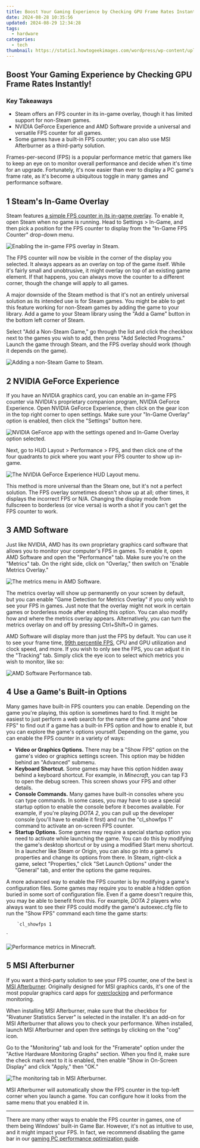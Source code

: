 ```yaml
---
title: Boost Your Gaming Experience by Checking GPU Frame Rates Instantly!
date: 2024-08-28 10:35:56
updated: 2024-08-29 12:34:28
tags:
  - hardware
categories:
  - tech
thumbnail: https://static1.howtogeekimages.com/wordpress/wp-content/uploads/2024/08/person-playing-on-a-pc-with-the-fps-visible.jpg
---
```


## Boost Your Gaming Experience by Checking GPU Frame Rates Instantly!

### Key Takeaways

* Steam offers an FPS counter in its in-game overlay, though it has limited support for non-Steam games.
* NVIDIA GeForce Experience and AMD Software provide a universal and versatile FPS counter for all games.
* Some games have a built-in FPS counter; you can also use MSI Afterburner as a third-party solution.

 Frames-per-second (FPS) is a popular performance metric that gamers like to keep an eye on to monitor overall performance and decide when it's time for an upgrade. Fortunately, it's now easier than ever to display a PC game's frame rate, as it's become a ubiquitous toggle in many games and performance software.

## 1  Steam's In-Game Overlay 

 Steam features [a simple FPS counter in its in-game overlay](https://screen-activity-recording.techidaily.com/updated-2024-approved-transform-meetings-with-a-simple-webcam-record/). To enable it, open Steam when no game is running. Head to Settings > In-Game, and then pick a position for the FPS counter to display from the "In-Game FPS Counter" drop-down menu.

![Enabling the in-game FPS overlay in Steam.](https://static1.howtogeekimages.com/wordpress/wp-content/uploads/2024/07/steam-1.png) 

 The FPS counter will now be visible in the corner of the display you selected. It always appears as an overlay on top of the game itself. While it's fairly small and unobtrusive, it might overlay on top of an existing game element. If that happens, you can always move the counter to a different corner, though the change will apply to all games.

 A major downside of the Steam method is that it's not an entirely universal solution as its intended use is for Steam games. You might be able to get this feature working for non-Steam games by adding the game to your library. Add a game to your Steam library using the "Add a Game" button in the bottom left corner of Steam.

 Select "Add a Non-Steam Game," go through the list and click the checkbox next to the games you wish to add, then press "Add Selected Programs." Launch the game through Steam, and the FPS overlay should work (though it depends on the game).

![Adding a non-Steam Game to Steam.](https://static1.howtogeekimages.com/wordpress/wp-content/uploads/2024/07/steam-2.png) 

## 2  NVIDIA GeForce Experience 

 If you have an NVIDIA graphics card, you can enable an in-game FPS counter via NVIDIA's proprietary companion program, NVIDIA GeForce Experience. Open NVIDIA GeForce Experience, then click on the gear icon in the top right corner to open settings. Make sure your "In-Game Overlay" option is enabled, then click the "Settings" button here.

![NVIDIA GeForce app with the settings opened and In-Game Overlay option selected.](https://static1.howtogeekimages.com/wordpress/wp-content/uploads/2024/07/nvidia-1.png) 

 Next, go to HUD Layout > Performance > FPS, and then click one of the four quadrants to pick where you want your FPS counter to show up in-game.

![The NVIDIA GeForce Experience HUD Layout menu.](https://static1.howtogeekimages.com/wordpress/wp-content/uploads/2024/07/nvidia-2.png) 

 This method is more universal than the Steam one, but it's not a perfect solution. The FPS overlay sometimes doesn't show up at all; other times, it displays the incorrect FPS or N/A. Changing the display mode from fullscreen to borderless (or vice versa) is worth a shot if you can't get the FPS counter to work.

## 3  AMD Software 

 Just like NVIDIA, AMD has its own proprietary graphics card software that allows you to monitor your computer's FPS in games. To enable it, open AMD Software and open the "Performance" tab. Make sure you're on the "Metrics" tab. On the right side, click on "Overlay," then switch on "Enable Metrics Overlay."

![The metrics menu in AMD Software.](https://static1.howtogeekimages.com/wordpress/wp-content/uploads/2024/07/amd-1.png) 

 The metrics overlay will show up permanently on your screen by default, but you can enable "Game Detection for Metrics Overlay" if you only wish to see your FPS in games. Just note that the overlay might not work in certain games or borderless mode after enabling this option. You can also modify how and where the metrics overlay appears. Alternatively, you can turn the metrics overlay on and off by pressing Ctrl+Shift+O in games.

 AMD Software will display more than just the FPS by default. You can use it to see your frame time, [99th percentile FPS](https://tech-recovery.techidaily.com/discover-the-ultimate-selection-of-great-sports-flicks-available-today/), CPU and GPU utilization and clock speed, and more. If you wish to only see the FPS, you can adjust it in the "Tracking" tab. Simply click the eye icon to select which metrics you wish to monitor, like so:

![AMD Software Performance tab.](https://static1.howtogeekimages.com/wordpress/wp-content/uploads/2024/07/amd-2.png) 

## 4  Use a Game's Built-in Options 

 Many games have built-in FPS counters you can enable. Depending on the game you're playing, this option is sometimes hard to find. It might be easiest to just perform a web search for the name of the game and "show FPS" to find out if a game has a built-in FPS option and how to enable it, but you can explore the game's options yourself. Depending on the game, you can enable the FPS counter in a variety of ways:

* **Video or Graphics Options.** There may be a "Show FPS" option on the game's video or graphics settings screen. This option may be hidden behind an "Advanced" submenu.
* **Keyboard Shortcut.** Some games may have this option hidden away behind a keyboard shortcut. For example, in _Minecraft_, you can tap F3 to open the debug screen. This screen shows your FPS and other details.
* **Console Commands.** Many games have built-in consoles where you can type commands. In some cases, you may have to use a special startup option to enable the console before it becomes available. For example, if you're playing _DOTA 2_, you can pull up the developer console (you'll have to enable it first) and run the "cl\_showfps 1" command to activate an on-screen FPS counter.
* **Startup Options.** Some games may require a special startup option you need to activate while launching the game. You can do this by modifying the game's desktop shortcut or by using a modified Start menu shortcut. In a launcher like Steam or Origin, you can also go into a game's properties and change its options from there. In Steam, right-click a game, select "Properties," click "Set Launch Options" under the "General" tab, and enter the options the game requires.

 A more advanced way to enable the FPS counter is by modifying a game's configuration files. Some games may require you to enable a hidden option buried in some sort of configuration file. Even if a game doesn't require this, you may be able to benefit from this. For example, _DOTA 2_ players who always want to see their FPS could modify the game's autoexec.cfg file to run the "Show FPS" command each time the game starts:

        `cl_showfps 1  
`
    
![Performance metrics in Minecraft.](https://static1.howtogeekimages.com/wordpress/wp-content/uploads/2024/07/fps-mc.png) 

## 5  MSI Afterburner 

 If you want a third-party solution to see your FPS counter, one of the best is [MSI Afterburner](https://www.msi.com/Landing/afterburner/graphics-cards). Originally designed for MSI graphics cards, it's one of the most popular graphics card apps for [overclocking](https://desktop-recording.techidaily.com/new-in-2024-top-5-android-screen-recorders-essential-app-selection/) and performance monitoring.

 When installing MSI Afterburner, make sure that the checkbox for "Rivatuner Statistics Server" is selected in the installer. It's an add-on for MSI Afterburner that allows you to check your performance. When installed, launch MSI Afterburner and open thre settings by clicking on the "cog" icon.

 Go to the "Monitoring" tab and look for the "Framerate" option under the "Active Hardware Monitoring Graphs" section. When you find it, make sure the check mark next to it is enabled, then enable "Show in On-Screen Display" and click "Apply," then "OK."

![The monitoring tab in MSI Afterburner.](https://static1.howtogeekimages.com/wordpress/wp-content/uploads/2024/07/msi-afterburner.png) 

 MSI Afterburner will automatically show the FPS counter in the top-left corner when you launch a game. You can configure how it looks from the same menu that you enabled it in.

---

 There are many other ways to enable the FPS counter in games, one of them being Windows' built-in Game Bar. However, it's not as intuitive to use, and it might impact your FPS. In fact, we recommend disabling the game bar in our [gaming PC performance optimization guide](https://facebook-video-share.techidaily.com/new-the-ultimate-guide-to-trending-youtubers/).

<ins class="adsbygoogle"
     style="display:block"
     data-ad-format="autorelaxed"
     data-ad-client="ca-pub-7571918770474297"
     data-ad-slot="1223367746"></ins>



<ins class="adsbygoogle"
     style="display:block"
     data-ad-client="ca-pub-7571918770474297"
     data-ad-slot="8358498916"
     data-ad-format="auto"
     data-full-width-responsive="true"></ins>
